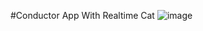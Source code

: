 #Conductor App With Realtime Cat
![image](https://github.com/user-attachments/assets/3fb2dc34-570f-46c1-88d6-3712db86cef6)

